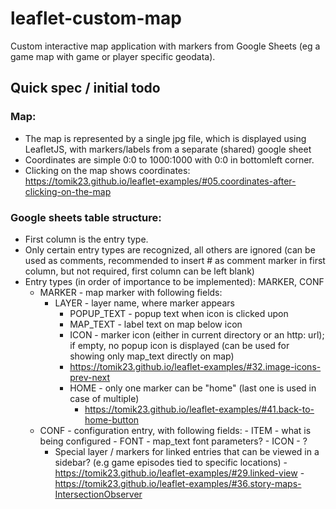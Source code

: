 # leaflet-custom-map
Custom interactive map application with markers from Google Sheets (eg a game map with game or player specific geodata).

## Quick spec / initial todo

### Map:
- The map is represented by a single jpg file, which is displayed using LeafletJS, with markers/labels from a separate (shared) google sheet
- Coordinates are simple 0:0 to 1000:1000 with 0:0 in bottomleft corner.
- Clicking on the map shows coordinates: https://tomik23.github.io/leaflet-examples/#05.coordinates-after-clicking-on-the-map

### Google sheets table structure:
- First column is the entry type.
- Only certain entry types are recognized, all others are ignored (can be used as comments, recommended to insert # as comment marker in first column, but not required, first column can be left blank)
- Entry types (in order of importance to be implemented): MARKER, CONF
  - MARKER - map marker with following fields:
    - LAYER - layer name, where marker appears
	  - POPUP_TEXT - popup text when icon is clicked upon
	  - MAP_TEXT - label text on map below icon
	  - ICON - marker icon (either in current directory or an http: url); if empty, no popup icon is displayed (can be used for showing only map_text directly on map)
  	  - https://tomik23.github.io/leaflet-examples/#32.image-icons-prev-next
	  - HOME - only one marker can be "home" (last one is used in case of multiple)
	    - https://tomik23.github.io/leaflet-examples/#41.back-to-home-button
  - CONF - configuration entry, with following fields:
			- ITEM - what is being configured
				- FONT - map_text font parameters?
				- ICON - ?
	- Special layer / markers for linked entries that can be viewed in a sidebar? (e.g game episodes tied to specific locations)
			- https://tomik23.github.io/leaflet-examples/#29.linked-view
			- https://tomik23.github.io/leaflet-examples/#36.story-maps-IntersectionObserver
			
